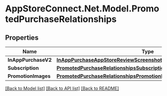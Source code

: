 # AppStoreConnect.Net.Model.PromotedPurchaseRelationships

## Properties

Name | Type | Description | Notes
------------ | ------------- | ------------- | -------------
**InAppPurchaseV2** | [**InAppPurchaseAppStoreReviewScreenshotRelationshipsInAppPurchaseV2**](InAppPurchaseAppStoreReviewScreenshotRelationshipsInAppPurchaseV2.md) |  | [optional] 
**Subscription** | [**PromotedPurchaseRelationshipsSubscription**](PromotedPurchaseRelationshipsSubscription.md) |  | [optional] 
**PromotionImages** | [**PromotedPurchaseRelationshipsPromotionImages**](PromotedPurchaseRelationshipsPromotionImages.md) |  | [optional] 

[[Back to Model list]](../README.md#documentation-for-models) [[Back to API list]](../README.md#documentation-for-api-endpoints) [[Back to README]](../README.md)

